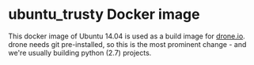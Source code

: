 # ubuntu_trusty Docker image

This docker image of Ubuntu 14.04 is used as a build image for [drone.io](http://drone.io/). drone needs git pre-installed, so this is the most prominent change - and we're usually building python (2.7) projects.